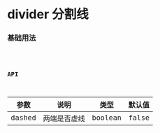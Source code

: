 # divider 分割线

### 基础用法

<code hideActions='["CSB","EXTERNAL"]' src="./basic.tsx">

### API

| 参数   | 说明         | 类型    | 默认值 |
| ------ | ------------ | ------- | ------ |
| dashed | 两端是否虚线 | boolean | false  |
